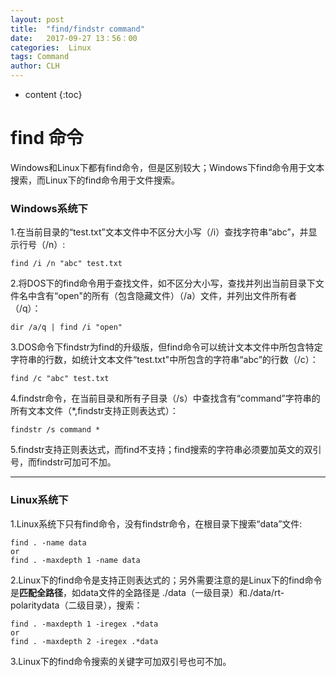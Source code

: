 ```yaml
---
layout: post
title:  "find/findstr command"
date:   2017-09-27 13：56：00
categories:  Linux
tags: Command
author: CLH
---
```


* content
{:toc}

# find 命令 #
Windows和Linux下都有find命令，但是区别较大；Windows下find命令用于文本搜索，而Linux下的find命令用于文件搜索。
### Windows系统下 ###
    
1.在当前目录的“test.txt”文本文件中不区分大小写（/i）查找字符串“abc”，并显示行号（/n）:    

	find /i /n "abc" test.txt	

2.将DOS下的find命令用于查找文件，如不区分大小写，查找并列出当前目录下文件名中含有“open"的所有（包含隐藏文件）（/a）文件，并列出文件所有者（/q）：

	dir /a/q | find /i "open"

3.DOS命令下findstr为find的升级版，但find命令可以统计文本文件中所包含特定字符串的行数，如统计文本文件“test.txt"中所包含的字符串“abc”的行数（/c）：

	find /c "abc" test.txt

4.findstr命令，在当前目录和所有子目录（/s）中查找含有“command”字符串的所有文本文件（*,findstr支持正则表达式）：    

	findstr /s command *

5.findstr支持正则表达式，而find不支持；find搜索的字符串必须要加英文的双引号，而findstr可加可不加。

----------

### Linux系统下 ###
1.Linux系统下只有find命令，没有findstr命令，在根目录下搜索“data”文件:    

	find . -name data
	or
	find . -maxdepth 1 -name data

2.Linux下的find命令是支持正则表达式的；另外需要注意的是Linux下的find命令是**匹配全路径**，如data文件的全路径是 ./data（一级目录）和./data/rt-polaritydata（二级目录），搜索：  

	find . -maxdepth 1 -iregex .*data
	or
	find . -maxdepth 2 -iregex .*data

3.Linux下的find命令搜索的关键字可加双引号也可不加。